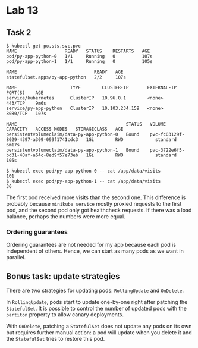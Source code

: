 # Lab 13

## Task 2

```
$ kubectl get po,sts,svc,pvc
NAME                  READY   STATUS    RESTARTS   AGE
pod/py-app-python-0   1/1     Running   0          107s
pod/py-app-python-1   1/1     Running   0          105s

NAME                             READY   AGE
statefulset.apps/py-app-python   2/2     107s

NAME                    TYPE        CLUSTER-IP       EXTERNAL-IP   PORT(S)    AGE
service/kubernetes      ClusterIP   10.96.0.1        <none>        443/TCP    9m6s
service/py-app-python   ClusterIP   10.103.234.159   <none>        8080/TCP   107s

NAME                                         STATUS   VOLUME                                     CAPACITY   ACCESS MODES   STORAGECLASS   AGE
persistentvolumeclaim/data-py-app-python-0   Bound    pvc-fc03129f-8029-4397-a309-099f1741cdc3   1Gi        RWO            standard       6m17s
persistentvolumeclaim/data-py-app-python-1   Bound    pvc-3722e6f5-bd31-40af-a64c-8ed9f57e73eb   1Gi        RWO            standard       105s
```

```
$ kubectl exec pod/py-app-python-0 -- cat /app/data/visits
101
$ kubectl exec pod/py-app-python-1 -- cat /app/data/visits
36
```

The first pod received more visits than the second one. This difference is
probably because `minikube service` mostly proxied requests to the first pod,
and the second pod only got healthcheck requests. If there was a load balance,
perhaps the numbers were more equal.

### Ordering guarantees

Ordering guarantees are not needed for my app because each pod is independent of
others. Hence, we can start as many pods as we want in parallel.

## Bonus task: update strategies

There are two strategies for updating pods: `RollingUpdate` and `OnDelete`.

In `RollingUpdate`, pods start to update one-by-one right after patching the
`StatefulSet`. It is possible to control the number of updated pods with the
`partiton` property to allow canary deployments.

With `OnDelete`, patching a `StatefulSet` does not update any pods on its own
but requires further manual action: a pod will update when you delete it and the
`StatefulSet` tries to restore this pod.
